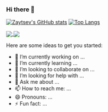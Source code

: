 ### Hi there 👋

[![Zaytsev's GitHub stats](https://github-readme-stats.vercel.app/api?username=zayts3v&count_private=true&show_icons=true&theme=dark)](https://github.com/zayts3v/zayts3v)
[![Top Langs](https://github-readme-stats.vercel.app/api/top-langs/?username=zayts3v&layout=compact&theme=dark)](https://github.com/zayts3v/zayts3v)



<a href="https://github.com/zayts3v/">
  <img align="center" src="https://github-readme-stats.vercel.app/api?username=zayts3v&count_private=true&show_icons=true&theme=dark" />
</a>
<a href="https://github.com/zayts3v/">
  <img align="center" src="https://github-readme-stats.vercel.app/api/top-langs/?username=zayts3v&layout=compact&theme=dark" />
</a>


Here are some ideas to get you started:
- 🔭 I’m currently working on ...
- 🌱 I’m currently learning ...
- 👯 I’m looking to collaborate on ...
- 🤔 I’m looking for help with ...
- 💬 Ask me about ...
- 📫 How to reach me: ...
- 😄 Pronouns: ...
- ⚡ Fun fact: ...

